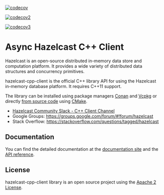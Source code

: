 [![codecov](https://codecov.io/gh/hazelcast/hazelcast-cpp-client/branch/master/graph/badge.svg)](https://codecov.io/gh/hazelcast/hazelcast-cpp-client)

[![codecov2](https://github.com/hazelcast/hazelcast-cpp-client/actions/workflows/nightly-macos-x86_64.yml/badge.svg)](https://codecov.io/gh/hazelcast/hazelcast-cpp-client)

[![codecov3](https://codecov.io/gh/hazelcast/hazelcast-cpp-client/branch/master/graph/badge.svg)](https://codecov.io/gh/hazelcast/hazelcast-cpp-client)


# Async Hazelcast C++ Client

Hazelcast is an open-source distributed in-memory data store and computation platform. It provides a wide variety of distributed data structures and concurrency primitives.

hazelcast-cpp-client is the official C++ library API for using the Hazelcast in-memory database platform. It requires C++11 support.  

The library can be installed using package managers [Conan](https://github.com/hazelcast/hazelcast-cpp-client/blob/master/Reference_Manual.md#111-conan-users) and [Vcpkg](https://github.com/hazelcast/hazelcast-cpp-client/blob/master/Reference_Manual.md#112-vcpkg-users) or directly [from source code](https://github.com/hazelcast/hazelcast-cpp-client/blob/master/Reference_Manual.md#113-install-from-source-code-using-cmake) using [CMake](https://cmake.org/).

* [Hazelcast Community Slack - C++ Client Channel](https://hazelcastcommunity.slack.com/channels/cpp-client)
* Google Groups: https://groups.google.com/forum/#!forum/hazelcast
* Stack Overflow: https://stackoverflow.com/questions/tagged/hazelcast

## Documentation

You can find the detailed documentation at the [documentation site](https://hazelcast.github.io/hazelcast-cpp-client/doc-index.html) and the [API reference](https://hazelcast.github.io/hazelcast-cpp-client/api-index.html).

## License

hazelcast-cpp-client library is an open source project using the [Apache 2 License](https://github.com/hazelcast/hazelcast-cpp-client/blob/master/LICENSE).

